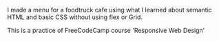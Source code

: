 I made a menu for a foodtruck cafe using what I learned about semantic HTML and basic CSS without using flex or Grid.

This is a practice of FreeCodeCamp course 'Responsive Web Design'
